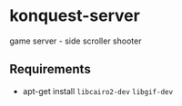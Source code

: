 # konquest-server
game server - side scroller shooter

Requirements
----------------

* apt-get install `libcairo2-dev` `libgif-dev`
